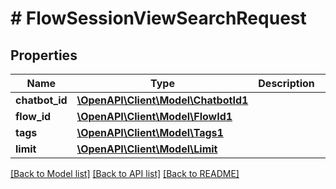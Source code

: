 # # FlowSessionViewSearchRequest

## Properties

Name | Type | Description | Notes
------------ | ------------- | ------------- | -------------
**chatbot_id** | [**\OpenAPI\Client\Model\ChatbotId1**](ChatbotId1.md) |  | [optional]
**flow_id** | [**\OpenAPI\Client\Model\FlowId1**](FlowId1.md) |  | [optional]
**tags** | [**\OpenAPI\Client\Model\Tags1**](Tags1.md) |  | [optional]
**limit** | [**\OpenAPI\Client\Model\Limit**](Limit.md) |  | [optional]

[[Back to Model list]](../../README.md#models) [[Back to API list]](../../README.md#endpoints) [[Back to README]](../../README.md)
